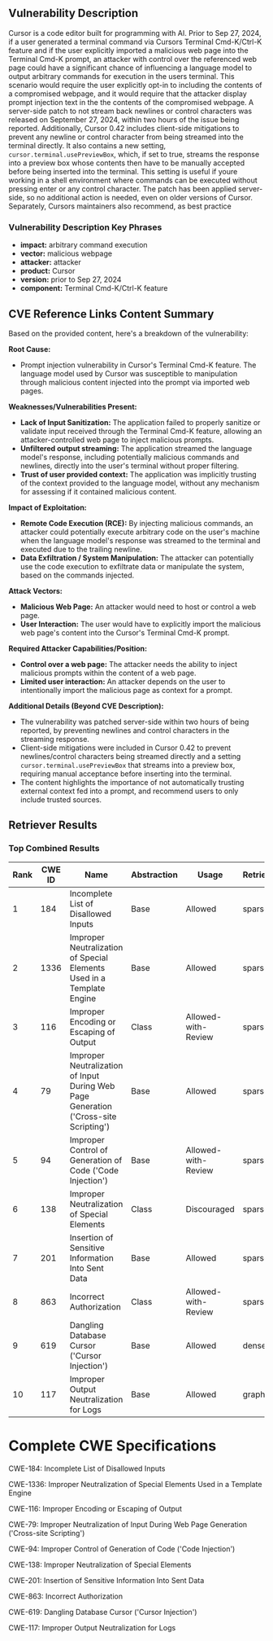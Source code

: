 ## Vulnerability Description
Cursor is a code editor built for programming with AI. Prior to Sep 27, 2024, if a user generated a terminal command via Cursors Terminal Cmd-K/Ctrl-K feature and if the user explicitly imported a malicious web page into the Terminal Cmd-K prompt, an attacker with control over the referenced web page could have a significant chance of influencing a language model to output arbitrary commands for execution in the users terminal. This scenario would require the user explicitly opt-in to including the contents of a compromised webpage, and it would require that the attacker display prompt injection text in the the contents of the compromised webpage. A server-side patch to not stream back newlines or control characters was released on September 27, 2024, within two hours of the issue being reported. Additionally, Cursor 0.42 includes client-side mitigations to prevent any newline or control character from being streamed into the terminal directly. It also contains a new setting, `cursor.terminal.usePreviewBox`, which, if set to true, streams the response into a preview box whose contents then have to be manually accepted before being inserted into the terminal. This setting is useful if youre working in a shell environment where commands can be executed without pressing enter or any control character. The patch has been applied server-side, so no additional action is needed, even on older versions of Cursor. Separately, Cursors maintainers also recommend, as best practice

### Vulnerability Description Key Phrases
- **impact:** arbitrary command execution
- **vector:** malicious webpage
- **attacker:** attacker
- **product:** Cursor
- **version:** prior to Sep 27, 2024
- **component:** Terminal Cmd-K/Ctrl-K feature

## CVE Reference Links Content Summary
Based on the provided content, here's a breakdown of the vulnerability:

**Root Cause:**

*   Prompt injection vulnerability in Cursor's Terminal Cmd-K feature. The language model used by Cursor was susceptible to manipulation through malicious content injected into the prompt via imported web pages.

**Weaknesses/Vulnerabilities Present:**

*   **Lack of Input Sanitization:** The application failed to properly sanitize or validate input received through the Terminal Cmd-K feature, allowing an attacker-controlled web page to inject malicious prompts.
*   **Unfiltered output streaming:** The application streamed the language model's response, including potentially malicious commands and newlines, directly into the user's terminal without proper filtering.
*  **Trust of user provided context:** The application was implicitly trusting of the context provided to the language model, without any mechanism for assessing if it contained malicious content.

**Impact of Exploitation:**

*   **Remote Code Execution (RCE):** By injecting malicious commands, an attacker could potentially execute arbitrary code on the user's machine when the language model's response was streamed to the terminal and executed due to the trailing newline.
*   **Data Exfiltration / System Manipulation:** The attacker can potentially use the code execution to exfiltrate data or manipulate the system, based on the commands injected.

**Attack Vectors:**

*   **Malicious Web Page:** An attacker would need to host or control a web page.
*   **User Interaction:** The user would have to explicitly import the malicious web page's content into the Cursor's Terminal Cmd-K prompt.

**Required Attacker Capabilities/Position:**

*   **Control over a web page:** The attacker needs the ability to inject malicious prompts within the content of a web page.
*   **Limited user interaction:** An attacker depends on the user to intentionally import the malicious page as context for a prompt.

**Additional Details (Beyond CVE Description):**

*   The vulnerability was patched server-side within two hours of being reported, by preventing newlines and control characters in the streaming response.
*   Client-side mitigations were included in Cursor 0.42 to prevent newlines/control characters being streamed directly and a setting `cursor.terminal.usePreviewBox` that streams into a preview box, requiring manual acceptance before inserting into the terminal.
*   The content highlights the importance of not automatically trusting external context fed into a prompt, and recommend users to only include trusted sources.

## Retriever Results

### Top Combined Results

| Rank | CWE ID | Name | Abstraction | Usage  | Retrievers | Individual Scores |
|------|--------|------|-------------|-------|------------|-------------------|
| 1 | 184 | Incomplete List of Disallowed Inputs | Base | Allowed | sparse | 0.376 |
| 2 | 1336 | Improper Neutralization of Special Elements Used in a Template Engine | Base | Allowed | sparse | 0.374 |
| 3 | 116 | Improper Encoding or Escaping of Output | Class | Allowed-with-Review | sparse | 0.374 |
| 4 | 79 | Improper Neutralization of Input During Web Page Generation ('Cross-site Scripting') | Base | Allowed | sparse | 0.373 |
| 5 | 94 | Improper Control of Generation of Code ('Code Injection') | Base | Allowed-with-Review | sparse | 0.370 |
| 6 | 138 | Improper Neutralization of Special Elements | Class | Discouraged | sparse | 0.368 |
| 7 | 201 | Insertion of Sensitive Information Into Sent Data | Base | Allowed | sparse | 0.367 |
| 8 | 863 | Incorrect Authorization | Class | Allowed-with-Review | sparse | 0.364 |
| 9 | 619 | Dangling Database Cursor ('Cursor Injection') | Base | Allowed | dense | 0.494 |
| 10 | 117 | Improper Output Neutralization for Logs | Base | Allowed | graph | 0.003 |



# Complete CWE Specifications

CWE-184: Incomplete List of Disallowed Inputs

CWE-1336: Improper Neutralization of Special Elements Used in a Template Engine

CWE-116: Improper Encoding or Escaping of Output

CWE-79: Improper Neutralization of Input During Web Page Generation ('Cross-site Scripting')

CWE-94: Improper Control of Generation of Code ('Code Injection')

CWE-138: Improper Neutralization of Special Elements

CWE-201: Insertion of Sensitive Information Into Sent Data

CWE-863: Incorrect Authorization

CWE-619: Dangling Database Cursor ('Cursor Injection')

CWE-117: Improper Output Neutralization for Logs